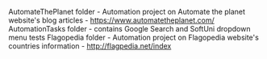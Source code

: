 AutomateThePlanet folder - Automation project on Automate the planet website's blog articles - https://www.automatetheplanet.com/
AutomationTasks folder - contains Google Search and SoftUni dropdown menu tests
Flagopedia folder - Automation project on Flagopedia website's countries information - http://flagpedia.net/index
